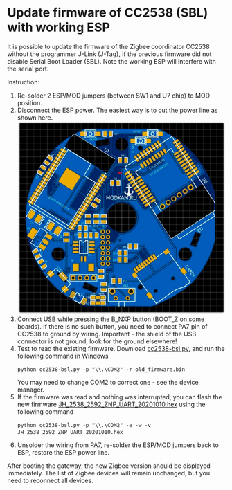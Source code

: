 # Update firmware of CC2538 (SBL) with working ESP

It is possible to update the firmware of the Zigbee coordinator CC2538 without the programmer J-Link (J-Tag), if the previous firmware did not disable Serial Boot Loader (SBL).
Note the working ESP will interfere with the serial port.

Instruction:
1. Re-solder 2 ESP/MOD jumpers (between SW1 and U7 chip) to MOD position.
2. Disconnect the ESP power. The easiest way is to cut the power line as shown here.
![home](/img/disable_esp.jpg)
3. Connect USB while pressing the B_NXP button (BOOT_Z on some boards). If there is no such button, you need to connect PA7 pin of CC2538 to ground by wiring. Important - the shield of the USB connector is not ground, look for the ground elsewhere!
4. Test to read the existing firmware. Download [cc2538-bsl.py](https://github.com/JelmerT/cc2538-bsl), and run the following command in Windows 
	```
	python cc2538-bsl.py -p "\\.\COM2" -r old_firmware.bin
	```
	You may need to change COM2 to correct one - see the device manager.
5. If the firmware was read and nothing was interrupted, you can flash the new firmware [JH_2538_2592_ZNP_UART_20201010.hex](/rom/JH_2538_2592_ZNP_UART_20201010.hex) using the following command 
	```
	python cc2538-bsl.py -p "\\.\COM2" -e -w -v JH_2538_2592_ZNP_UART_20201010.hex
	```
6. Unsolder the wiring from PA7, re-solder the ESP/MOD jumpers back to ESP, restore the ESP power line.

After booting the gateway, the new Zigbee version should be displayed immediately. The list of Zigbee devices will remain unchanged, but you need to reconnect all devices.
